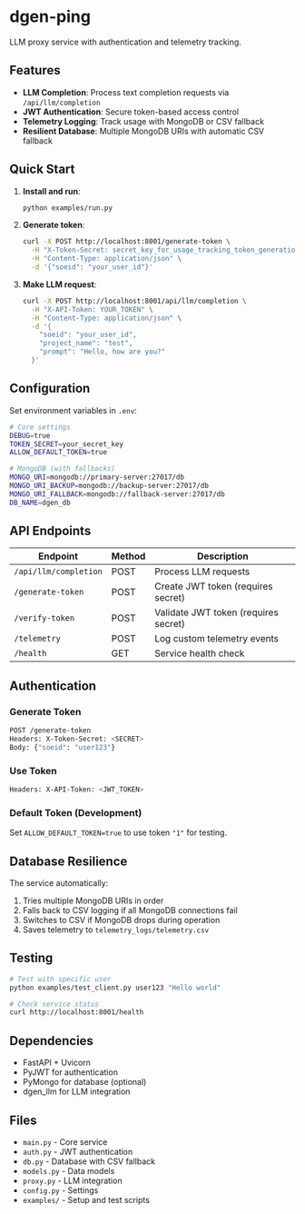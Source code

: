 # dgen-ping

LLM proxy service with authentication and telemetry tracking.

## Features

- **LLM Completion**: Process text completion requests via `/api/llm/completion`
- **JWT Authentication**: Secure token-based access control
- **Telemetry Logging**: Track usage with MongoDB or CSV fallback
- **Resilient Database**: Multiple MongoDB URIs with automatic CSV fallback

## Quick Start

1. **Install and run**:
   ```bash
   python examples/run.py
   ```

2. **Generate token**:
   ```bash
   curl -X POST http://localhost:8001/generate-token \
     -H "X-Token-Secret: secret_key_for_usage_tracking_token_generation" \
     -H "Content-Type: application/json" \
     -d '{"soeid": "your_user_id"}'
   ```

3. **Make LLM request**:
   ```bash
   curl -X POST http://localhost:8001/api/llm/completion \
     -H "X-API-Token: YOUR_TOKEN" \
     -H "Content-Type: application/json" \
     -d '{
       "soeid": "your_user_id",
       "project_name": "test",
       "prompt": "Hello, how are you?"
     }'
   ```

## Configuration

Set environment variables in `.env`:

```bash
# Core settings
DEBUG=true
TOKEN_SECRET=your_secret_key
ALLOW_DEFAULT_TOKEN=true

# MongoDB (with fallbacks)
MONGO_URI=mongodb://primary-server:27017/db
MONGO_URI_BACKUP=mongodb://backup-server:27017/db
MONGO_URI_FALLBACK=mongodb://fallback-server:27017/db
DB_NAME=dgen_db
```

## API Endpoints

| Endpoint | Method | Description |
|----------|--------|-------------|
| `/api/llm/completion` | POST | Process LLM requests |
| `/generate-token` | POST | Create JWT token (requires secret) |
| `/verify-token` | POST | Validate JWT token (requires secret) |
| `/telemetry` | POST | Log custom telemetry events |
| `/health` | GET | Service health check |

## Authentication

### Generate Token
```bash
POST /generate-token
Headers: X-Token-Secret: <SECRET>
Body: {"soeid": "user123"}
```

### Use Token
```bash
Headers: X-API-Token: <JWT_TOKEN>
```

### Default Token (Development)
Set `ALLOW_DEFAULT_TOKEN=true` to use token `"1"` for testing.

## Database Resilience

The service automatically:
1. Tries multiple MongoDB URIs in order
2. Falls back to CSV logging if all MongoDB connections fail
3. Switches to CSV if MongoDB drops during operation
4. Saves telemetry to `telemetry_logs/telemetry.csv`

## Testing

```bash
# Test with specific user
python examples/test_client.py user123 "Hello world"

# Check service status
curl http://localhost:8001/health
```

## Dependencies

- FastAPI + Uvicorn
- PyJWT for authentication  
- PyMongo for database (optional)
- dgen_llm for LLM integration

## Files

- `main.py` - Core service
- `auth.py` - JWT authentication
- `db.py` - Database with CSV fallback
- `models.py` - Data models
- `proxy.py` - LLM integration
- `config.py` - Settings
- `examples/` - Setup and test scripts
